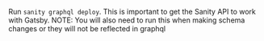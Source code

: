 Run `sanity graphql deploy`. This is important to get the Sanity API to work with Gatsby.
NOTE: You will also need to run this when making schema changes or they will not be reflected in graphql